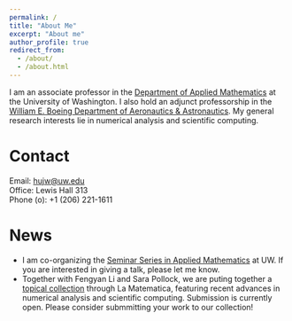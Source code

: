 ```yaml
---
permalink: /
title: "About Me"
excerpt: "About me"
author_profile: true
redirect_from: 
  - /about/
  - /about.html
---
```


I am an associate professor in the [Department of Applied Mathematics](https://amath.washington.edu) at the University of Washington. I also hold an adjunct professorship in the [William E. Boeing Department of Aeronautics & Astronautics](https://www.aa.washington.edu/). My general research interests lie in numerical analysis and scientific computing.

Contact
======
Email: hujw@uw.edu\
Office: Lewis Hall 313\
Phone (o): +1 (206) 221-1611


News
======
<!---
- To UW students: If you are interested in doing research with me, please feel free to reach out!
- A postdoc position is available in my group supported by the new DOE-funded [Center for Hierarchical and Robust Modeling of Non-Equilibrium Transport](https://charmnet-mmicc.github.io/) (CHaRMNET). If you are interested, please apply [here](https://www.mathjobs.org/jobs/list/20601) and specify in the cover letter that you would like to work with Prof. Hu. 
--->
- I am co-organizing the [Seminar Series in Applied Mathematics](https://sites.google.com/uw.edu/seminar-in-applied-mathematics/home) at UW. If you are interested in giving a talk, please let me know.
- Together with Fengyan Li and Sara Pollock, we are puting together a [topical collection](https://www.springer.com/journal/44007/updates/23692654) through La Matematica, featuring recent advances in numerical analysis and scientific computing. Submission is currently open. Please consider submmitting your work to our collection!
